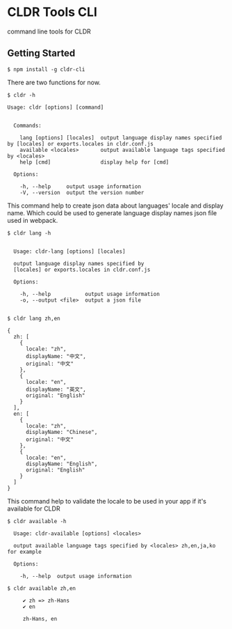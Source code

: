 # CLDR Tools CLI

command line tools for CLDR

## Getting Started

```
$ npm install -g cldr-cli

```

There are two functions for now.

```
$ cldr -h

Usage: cldr [options] [command]


  Commands:

    lang [options] [locales]  output language display names specified by [locales] or exports.locales in cldr.conf.js
    available <locales>       output available language tags specified by <locales>
    help [cmd]                display help for [cmd]

  Options:

    -h, --help     output usage information
    -V, --version  output the version number

```

This command help to create json data about languages' locale and display name.
Which could be used to generate language display names json file used in webpack.

```
$ cldr lang -h


  Usage: cldr-lang [options] [locales]

  output language display names specified by
  [locales] or exports.locales in cldr.conf.js

  Options:

    -h, --help           output usage information
    -o, --output <file>  output a json file


$ cldr lang zh,en

{
  zh: [
    {
      locale: "zh",
      displayName: "中文",
      original: "中文"
    },
    {
      locale: "en",
      displayName: "英文",
      original: "English"
    }
  ],
  en: [
    {
      locale: "zh",
      displayName: "Chinese",
      original: "中文"
    },
    {
      locale: "en",
      displayName: "English",
      original: "English"
    }
  ]
}
```

This command help to validate the locale to be used in your app if it's available for CLDR

```
$ cldr available -h

  Usage: cldr-available [options] <locales>

  output available language tags specified by <locales> zh,en,ja,ko for example

  Options:

    -h, --help  output usage information

$ cldr available zh,en

     ✔ zh => zh-Hans
     ✔ en

     zh-Hans, en
```

